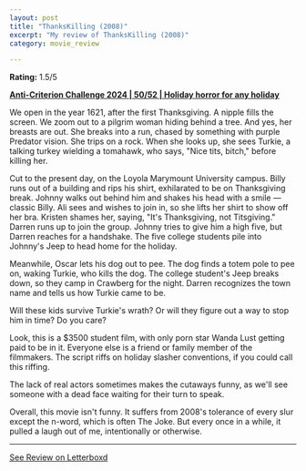 ```yaml
---
layout: post
title: "ThanksKilling (2008)"
excerpt: "My review of ThanksKilling (2008)"
category: movie_review

---
```


**Rating:** 1.5/5

<b><a href="">Anti-Criterion Challenge 2024 | 50/52 | Holiday horror for any holiday</a></b>

We open in the year 1621, after the first Thanksgiving. A nipple fills the screen. We zoom out to a pilgrim woman hiding behind a tree. And yes, her breasts are out. She breaks into a run, chased by something with purple Predator vision. She trips on a rock. When she looks up, she sees Turkie, a talking turkey wielding a tomahawk, who says, "Nice tits, bitch," before killing her.

Cut to the present day, on the Loyola Marymount University campus. Billy runs out of a building and rips his shirt, exhilarated to be on Thanksgiving break. Johnny walks out behind him and shakes his head with a smile — classic Billy. Ali sees and wishes to join in, so she lifts her shirt to show off her bra. Kristen shames her, saying, "It's Thanksgiving, not Titsgiving." Darren runs up to join the group. Johnny tries to give him a high five, but Darren reaches for a handshake. The five college students pile into Johnny's Jeep to head home for the holiday.

Meanwhile, Oscar lets his dog out to pee. The dog finds a totem pole to pee on, waking Turkie, who kills the dog. The college student's Jeep breaks down, so they camp in Crawberg for the night. Darren recognizes the town name and tells us how Turkie came to be.

Will these kids survive Turkie's wrath? Or will they figure out a way to stop him in time? Do you care?

Look, this is a $3500 student film, with only porn star Wanda Lust getting paid to be in it. Everyone else is a friend or family member of the filmmakers. The script riffs on holiday slasher conventions, if you could call this riffing.

The lack of real actors sometimes makes the cutaways funny, as we'll see someone with a dead face waiting for their turn to speak.

Overall, this movie isn't funny. It suffers from 2008's tolerance of every slur except the n-word, which is often The Joke. But every once in a while, it pulled a laugh out of me, intentionally or otherwise.

<hr>

[See Review on Letterboxd](https://boxd.it/8TSNG3)
